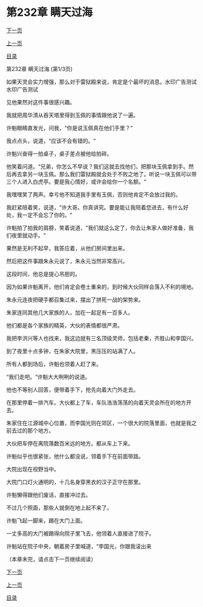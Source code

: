 <h1>第232章   瞒天过海</h1>
            <div><p><a href="./0694_%E7%AC%AC232%E7%AB%A0_%E7%9E%92%E5%A4%A9%E8%BF%87%E6%B5%B7.md">下一页</a></p><p><a href="./0692_%E7%AC%AC231%E7%AB%A0_%E7%A6%81%E5%9C%B0.md">上一页</a></p><p><a href="../">目录</a></p></div>
            <div><p>第232章   瞒天过海 (第1/3页)</p><p>如果天灵会实力增强，那么对于雷狱殿来说，肯定是个最坏的消息。水印广告测试水印广告测试</p><p>见他果然对这件事很感兴趣。</p><p>我就把周华清从吞天塔里得到玉佩的事情跟他说了一遍。</p><p>许魁眼睛直发光，问我，“你是说玉佩真在他们手里？“</p><p>我点点头，说道，“应该不会有错的。“</p><p>许魁兴奋得一拍桌子，桌子差点被他给拍碎。</p><p>他笑着问道。“兄弟，你怎么不早说？我们这就去找他们，把那块玉佩拿到手。然后再去拿另一块玉佩。那么我们雷狱殿就会处于不败之地了。听说一块玉佩可以带三个人进入白虎亭。要是我心情好，或许会给你一个名额。“</p><p>我嘿嘿笑了两声。幸亏他不知道我手里有玉佩，否则他肯定不会放过我的。</p><p>我赶紧陪着笑，说道，“许大哥。你真讲究。要是能让我陪着您进去，有什么好处，我一定不会忘了你的。“</p><p>许魁拍了拍我的肩膀，笑着说道，“我们就这么定了，你去让朱家人做好准备，我们夜里就动手。“</p><p>果然是无利不起早，我答应着，从他们房间里出来。</p><p>然后把这件事跟朱永元说了，朱永元当然非常高兴。</p><p>这段时间，他总是提心吊胆的。</p><p>因为如果许魁离开，他们肯定会卷土重来的，到时候大伙同样会落入不利的境地。</p><p>朱永元连夜把硬手都召集过来，摆出了拼死一战的架势来。</p><p>朱家连同其他几大家族的人，加在一起足有一百多人。</p><p>他们都是各个家族的精英，大伙的表情都很严肃。</p><p>我把李洪兴等人也找来，我这边就有三名顶级灵师，包括老秦，齐胜山和李国兴。</p><p>到了夜里十点多钟，在朱家大院里，黑压压的站满了人。</p><p>所有人都到场后，许魁也领着人赶了来。</p><p>“我们走吧。“许魁大大咧咧的说道。</p><p>他也不等别人回答，便带着手下，抢先向着大门外走去。</p><p>在那里停着一排汽车。大伙都上了车，车队浩浩荡荡的向着天灵会所在的地方开去。</p><p>朱家住在江源城中心位置，而李国光则在郊区，一个很大的院落里面，也就是我之前去过的那个地方。</p><p>大伙把车停在离院落数百米远的地方。都从车上下来。</p><p>许魁似乎也很紧张，他什么都没说，领着手下在前面带路。</p><p>大院出现在视野当中。</p><p>大院门口灯火通明的，十几名身穿黑衣的汉子正守在那里。</p><p>许魁懒得跟他们废话，直接冲过去。</p><p>不过几个照面，那些人就倒在地上起不来了。</p><p>许魁飞起一脚来，踢在大门上面。</p><p>一丈多高的大门被踢得向院子里飞去，他领着人直接进了院子。</p><p>许魁站在院子中央，朝着房子里喊道，“李国光，你跟我滚出来</p><p>（本章未完，请点击下一页继续阅读）</p></div>
            <div><p><a href="./0694_%E7%AC%AC232%E7%AB%A0_%E7%9E%92%E5%A4%A9%E8%BF%87%E6%B5%B7.md">下一页</a></p><p><a href="./0692_%E7%AC%AC231%E7%AB%A0_%E7%A6%81%E5%9C%B0.md">上一页</a></p><p><a href="../">目录</a></p></div>